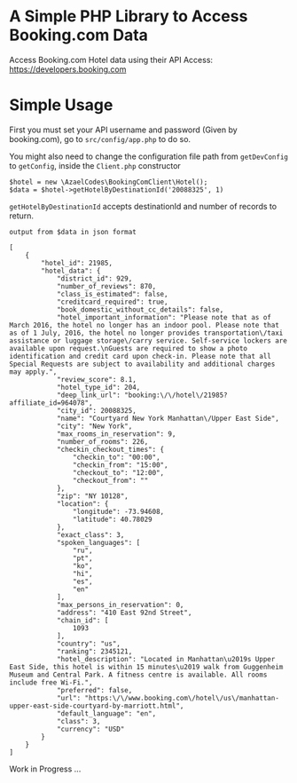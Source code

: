 # A Simple PHP Library to Access Booking.com Data

Access Booking.com Hotel data using their API
Access: https://developers.booking.com

# Simple Usage
First you must set your API username and password (Given by booking.com), go to
`src/config/app.php` to do so.

You might also need to change the configuration file path from `getDevConfig` to `getConfig`, inside
 the `Client.php` constructor

``` 
$hotel = new \AzaelCodes\BookingComClient\Hotel();
$data = $hotel->getHotelByDestinationId('20088325', 1)
```

`getHotelByDestinationId` accepts destinationId and number of records to return.


``output from $data in json format``

```
[
    {
        "hotel_id": 21985,
        "hotel_data": {
            "district_id": 929,
            "number_of_reviews": 870,
            "class_is_estimated": false,
            "creditcard_required": true,
            "book_domestic_without_cc_details": false,
            "hotel_important_information": "Please note that as of March 2016, the hotel no longer has an indoor pool. Please note that as of 1 July, 2016, the hotel no longer provides transportation\/taxi assistance or luggage storage\/carry service. Self-service lockers are available upon request.\nGuests are required to show a photo identification and credit card upon check-in. Please note that all Special Requests are subject to availability and additional charges may apply.",
            "review_score": 8.1,
            "hotel_type_id": 204,
            "deep_link_url": "booking:\/\/hotel\/21985?affiliate_id=964078",
            "city_id": 20088325,
            "name": "Courtyard New York Manhattan\/Upper East Side",
            "city": "New York",
            "max_rooms_in_reservation": 9,
            "number_of_rooms": 226,
            "checkin_checkout_times": {
                "checkin_to": "00:00",
                "checkin_from": "15:00",
                "checkout_to": "12:00",
                "checkout_from": ""
            },
            "zip": "NY 10128",
            "location": {
                "longitude": -73.94608,
                "latitude": 40.78029
            },
            "exact_class": 3,
            "spoken_languages": [
                "ru",
                "pt",
                "ko",
                "hi",
                "es",
                "en"
            ],
            "max_persons_in_reservation": 0,
            "address": "410 East 92nd Street",
            "chain_id": [
                1093
            ],
            "country": "us",
            "ranking": 2345121,
            "hotel_description": "Located in Manhattan\u2019s Upper East Side, this hotel is within 15 minutes\u2019 walk from Guggenheim Museum and Central Park. A fitness centre is available. All rooms include free Wi-Fi.",
            "preferred": false,
            "url": "https:\/\/www.booking.com\/hotel\/us\/manhattan-upper-east-side-courtyard-by-marriott.html",
            "default_language": "en",
            "class": 3,
            "currency": "USD"
        }
    }
]
```

Work in Progress ...


